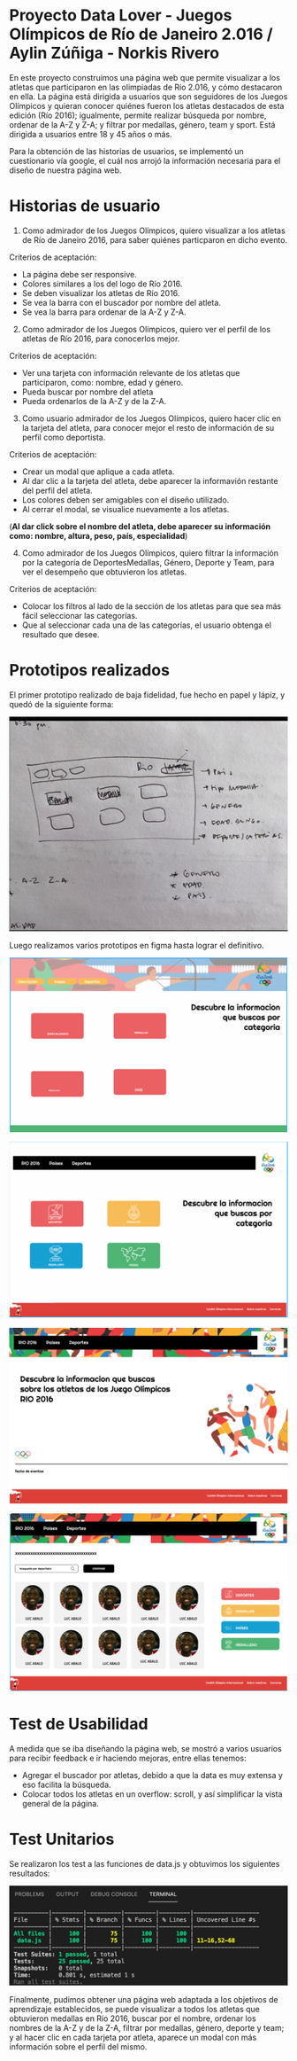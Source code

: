 # Proyecto Data Lover - Juegos Olímpicos de Río de Janeiro 2.016 / Aylin Zúñiga - Norkis Rivero

En este proyecto construimos una página web que permite visualizar a los atletas que participaron en las olimpiadas de Río 2.016, y cómo destacaron en ella. La página está dirigida a usuarios que son seguidores de los Juegos Olímpicos y quieran conocer quiénes fueron los atletas destacados de esta edición (Río 2016); igualmente, permite realizar búsqueda por nombre, ordenar de la A-Z y Z-A; y filtrar por medallas, género, team y sport. Está dirigida a usuarios entre 18 y 45 años o más.

Para la obtención de las historias de usuarios, se implementó un cuestionario vía google, el cuál nos arrojó la información necesaria para el diseño de nuestra página web.  

# Historias de usuario

1. Como admirador de los Juegos Olímpicos, quiero visualizar a los atletas de Río de Janeiro 2016, para saber quiénes particparon en dicho evento.

Criterios de aceptación:

- La página debe ser responsive.
- Colores similares a los del logo de Río 2016.
- Se deben visualizar los atletas de Río 2016.
- Se vea la barra con el buscador por nombre del atleta.
- Se vea la barra para ordenar de la A-Z y Z-A.


2. Como admirador de los Juegos Olímpicos, quiero ver el perfil de los atletas de Río 2016, para conocerlos mejor.

Criterios de aceptación:

- Ver una tarjeta con información relevante de los atletas que participaron, como: nombre, edad y género.
- Pueda buscar por nombre del atleta
- Pueda ordenarlos de la A-Z y de la Z-A.



3. Como usuario admirador de los Juegos Olímpicos, quiero hacer clic en la tarjeta del atleta, para conocer mejor el resto de información de su perfil como deportista.

Criterios de aceptación:

- Crear un modal que aplique a cada atleta.
- Al dar clic a la tarjeta del atleta, debe aparecer la informavión restante del perfil del atleta.
- Los colores deben ser amigables con el diseño utilizado.
- Al cerrar el modal, se visualice nuevamente a los atletas.

(**Al dar click sobre el nombre del atleta, debe aparecer su información como: nombre, altura, peso, país, especialidad**)


4. Como admirador de los Juegos Olímpicos, quiero filtrar la información por la categoría de DeportesMedallas, Género, Deporte y Team, para ver el desempeño que obtuvieron los atletas.

Criterios de aceptación:

- Colocar los filtros al lado de la sección de los atletas para que sea más fácil seleccionar las categorías.
- Que al seleccionar cada una de las categorías, el usuario obtenga el resultado que desee.


# Prototipos realizados

El primer prototipo realizado de baja fidelidad, fue hecho en papel y lápiz, y quedó de la siguiente forma:

![Prototipo-papel](src/imagenes/prototipo1.jpg)

Luego realizamos varios prototipos en figma hasta lograr el definitivo.

![Prototipo-figma](src/imagenes/prototipo2.png)

![Prototipo-figma](src/imagenes/prototipo3.png)

![Prototipo-figma](src/imagenes/prototipo4.png)

![Prototipo-figma](src/imagenes/prototipo5.png)


# Test de Usabilidad

A medida que se iba diseñando la página web, se mostró a varios usuarios para recibir feedback e ir haciendo mejoras, entre ellas tenemos:

- Agregar el buscador por atletas, debido a que la data es muy extensa y eso facilita la búsqueda.
- Colocar todos los atletas en un overflow: scroll, y así simplificar la vista general de la página.


# Test Unitarios

Se realizaron los test a las funciones de data.js y obtuvimos los siguientes resultados:

![Test-Unitarios](src/imagenes/testUnitarios1.jpg)




Finalmente, pudimos obtener una página web adaptada a los objetivos de aprendizaje establecidos, se puede visualizar a todos los atletas que obtuvieron medallas en Río 2016, buscar por el nombre, ordenar los nombres de la A-Z y de la Z-A, filtrar por medallas, género, deporte y team; y al hacer clic en cada tarjeta por atleta, aparece un modal con más información sobre el perfil del mismo. 
